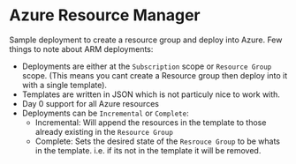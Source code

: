 # Azure Resource Manager

Sample deployment to create a resource group and deploy into Azure. Few things to note about ARM deployments:

* Deployments are either at the `Subscription` scope or `Resource Group` scope. (This means you cant create a Resource group then deploy into it with a single template).
* Templates are written in JSON which is not particuly nice to work with.
* Day 0 support for all Azure resources
* Deployments can be `Incremental` or `Complete`:
  * Incremental: Will append the resources in the template to those already existing in the `Resource Group`
  * Complete: Sets the desired state of the `Resrouce Group` to be whats in the template. i.e. if its not in the template it will be removed.
